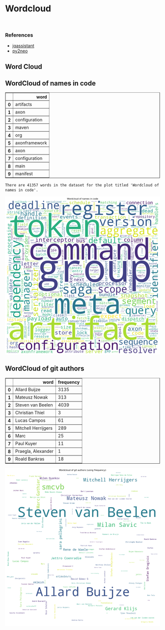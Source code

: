# Wordcloud
<br>  

### References
- [jqassistant](https://jqassistant.org)
- [py2neo](https://py2neo.org/2021.1/)





## Word Cloud

## WordCloud of names in code




<div>
<table border="1" class="dataframe">
  <thead>
    <tr style="text-align: right;">
      <th></th>
      <th>word</th>
    </tr>
  </thead>
  <tbody>
    <tr>
      <th>0</th>
      <td>artifacts</td>
    </tr>
    <tr>
      <th>1</th>
      <td>axon</td>
    </tr>
    <tr>
      <th>2</th>
      <td>configuration</td>
    </tr>
    <tr>
      <th>3</th>
      <td>maven</td>
    </tr>
    <tr>
      <th>4</th>
      <td>org</td>
    </tr>
    <tr>
      <th>5</th>
      <td>axonframework</td>
    </tr>
    <tr>
      <th>6</th>
      <td>axon</td>
    </tr>
    <tr>
      <th>7</th>
      <td>configuration</td>
    </tr>
    <tr>
      <th>8</th>
      <td>main</td>
    </tr>
    <tr>
      <th>9</th>
      <td>manifest</td>
    </tr>
  </tbody>
</table>
</div>



    There are 41357 words in the dataset for the plot titled 'Wordcloud of names in code'.



    
![png](Wordcloud_files/Wordcloud_14_1.png)
    


## WordCloud of git authors




<div>
<table border="1" class="dataframe">
  <thead>
    <tr style="text-align: right;">
      <th></th>
      <th>word</th>
      <th>frequency</th>
    </tr>
  </thead>
  <tbody>
    <tr>
      <th>0</th>
      <td>Allard Buijze</td>
      <td>3135</td>
    </tr>
    <tr>
      <th>1</th>
      <td>Mateusz Nowak</td>
      <td>313</td>
    </tr>
    <tr>
      <th>2</th>
      <td>Steven van Beelen</td>
      <td>4039</td>
    </tr>
    <tr>
      <th>3</th>
      <td>Christian Thiel</td>
      <td>3</td>
    </tr>
    <tr>
      <th>4</th>
      <td>Lucas Campos</td>
      <td>61</td>
    </tr>
    <tr>
      <th>5</th>
      <td>Mitchell Herrijgers</td>
      <td>289</td>
    </tr>
    <tr>
      <th>6</th>
      <td>Marc</td>
      <td>25</td>
    </tr>
    <tr>
      <th>7</th>
      <td>Paul Kuyer</td>
      <td>11</td>
    </tr>
    <tr>
      <th>8</th>
      <td>Praegla, Alexander</td>
      <td>1</td>
    </tr>
    <tr>
      <th>9</th>
      <td>Roald Bankras</td>
      <td>18</td>
    </tr>
  </tbody>
</table>
</div>




    
![png](Wordcloud_files/Wordcloud_17_0.png)
    

